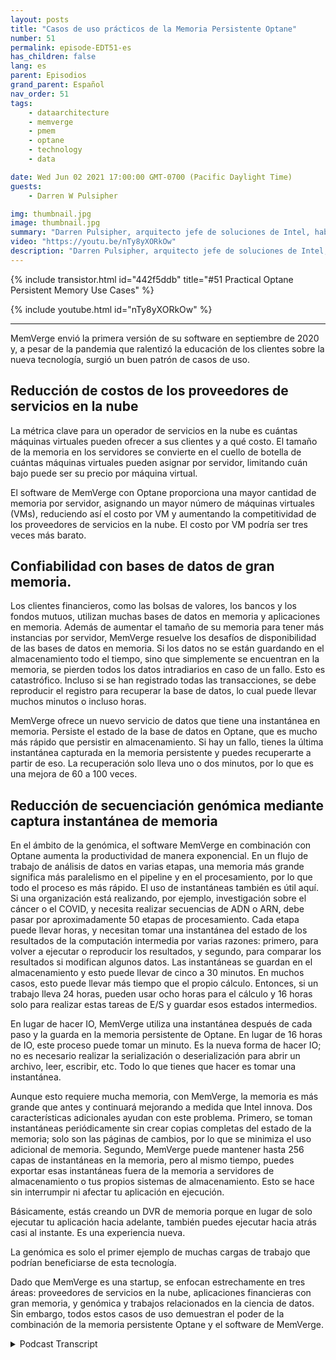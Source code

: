 ```yaml
---
layout: posts
title: "Casos de uso prácticos de la Memoria Persistente Optane"
number: 51
permalink: episode-EDT51-es
has_children: false
lang: es
parent: Episodios
grand_parent: Español
nav_order: 51
tags:
    - dataarchitecture
    - memverge
    - pmem
    - optane
    - technology
    - data

date: Wed Jun 02 2021 17:00:00 GMT-0700 (Pacific Daylight Time)
guests:
    - Darren W Pulsipher

img: thumbnail.jpg
image: thumbnail.jpg
summary: "Darren Pulsipher, arquitecto jefe de soluciones de Intel, habla con Charles Fan, CEO de MemVerge, sobre casos de uso con su software que utiliza la memoria persistente Optane de Intel de una manera innovadora, eliminando el cuello de botella entre la memoria y el almacenamiento."
video: "https://youtu.be/nTy8yXORkOw"
description: "Darren Pulsipher, arquitecto jefe de soluciones de Intel, habla con Charles Fan, CEO de MemVerge, sobre casos de uso con su software que utiliza la memoria persistente Optane de Intel de una manera innovadora, eliminando el cuello de botella entre la memoria y el almacenamiento."
---
```


<div>
{% include transistor.html id="442f5ddb" title="#51 Practical Optane Persistent Memory Use Cases" %}

{% include youtube.html id="nTy8yXORkOw" %}
</div>

---

MemVerge envió la primera versión de su software en septiembre de 2020 y, a pesar de la pandemia que ralentizó la educación de los clientes sobre la nueva tecnología, surgió un buen patrón de casos de uso.

## Reducción de costos de los proveedores de servicios en la nube

La métrica clave para un operador de servicios en la nube es cuántas máquinas virtuales pueden ofrecer a sus clientes y a qué costo. El tamaño de la memoria en los servidores se convierte en el cuello de botella de cuántas máquinas virtuales pueden asignar por servidor, limitando cuán bajo puede ser su precio por máquina virtual.

El software de MemVerge con Optane proporciona una mayor cantidad de memoria por servidor, asignando un mayor número de máquinas virtuales (VMs), reduciendo así el costo por VM y aumentando la competitividad de los proveedores de servicios en la nube. El costo por VM podría ser tres veces más barato.

## Confiabilidad con bases de datos de gran memoria.

Los clientes financieros, como las bolsas de valores, los bancos y los fondos mutuos, utilizan muchas bases de datos en memoria y aplicaciones en memoria. Además de aumentar el tamaño de su memoria para tener más instancias por servidor, MemVerge resuelve los desafíos de disponibilidad de las bases de datos en memoria. Si los datos no se están guardando en el almacenamiento todo el tiempo, sino que simplemente se encuentran en la memoria, se pierden todos los datos intradiarios en caso de un fallo. Esto es catastrófico. Incluso si se han registrado todas las transacciones, se debe reproducir el registro para recuperar la base de datos, lo cual puede llevar muchos minutos o incluso horas.

MemVerge ofrece un nuevo servicio de datos que tiene una instantánea en memoria. Persiste el estado de la base de datos en Optane, que es mucho más rápido que persistir en almacenamiento. Si hay un fallo, tienes la última instantánea capturada en la memoria persistente y puedes recuperarte a partir de eso. La recuperación solo lleva uno o dos minutos, por lo que es una mejora de 60 a 100 veces.

## Reducción de secuenciación genómica mediante captura instantánea de memoria

En el ámbito de la genómica, el software MemVerge en combinación con Optane aumenta la productividad de manera exponencial. En un flujo de trabajo de análisis de datos en varias etapas, una memoria más grande significa más paralelismo en el pipeline y en el procesamiento, por lo que todo el proceso es más rápido. El uso de instantáneas también es útil aquí. Si una organización está realizando, por ejemplo, investigación sobre el cáncer o el COVID, y necesita realizar secuencias de ADN o ARN, debe pasar por aproximadamente 50 etapas de procesamiento. Cada etapa puede llevar horas, y necesitan tomar una instantánea del estado de los resultados de la computación intermedia por varias razones: primero, para volver a ejecutar o reproducir los resultados, y segundo, para comparar los resultados si modifican algunos datos. Las instantáneas se guardan en el almacenamiento y esto puede llevar de cinco a 30 minutos. En muchos casos, esto puede llevar más tiempo que el propio cálculo. Entonces, si un trabajo lleva 24 horas, pueden usar ocho horas para el cálculo y 16 horas solo para realizar estas tareas de E/S y guardar esos estados intermedios.

En lugar de hacer IO, MemVerge utiliza una instantánea después de cada paso y la guarda en la memoria persistente de Optane. En lugar de 16 horas de IO, este proceso puede tomar un minuto. Es la nueva forma de hacer IO; no es necesario realizar la serialización o deserialización para abrir un archivo, leer, escribir, etc. Todo lo que tienes que hacer es tomar una instantánea.

Aunque esto requiere mucha memoria, con MemVerge, la memoria es más grande que antes y continuará mejorando a medida que Intel innova. Dos características adicionales ayudan con este problema. Primero, se toman instantáneas periódicamente sin crear copias completas del estado de la memoria; solo son las páginas de cambios, por lo que se minimiza el uso adicional de memoria. Segundo, MemVerge puede mantener hasta 256 capas de instantáneas en la memoria, pero al mismo tiempo, puedes exportar esas instantáneas fuera de la memoria a servidores de almacenamiento o tus propios sistemas de almacenamiento. Esto se hace sin interrumpir ni afectar tu aplicación en ejecución.

Básicamente, estás creando un DVR de memoria porque en lugar de solo ejecutar tu aplicación hacia adelante, también puedes ejecutar hacia atrás casi al instante. Es una experiencia nueva.

La genómica es solo el primer ejemplo de muchas cargas de trabajo que podrían beneficiarse de esta tecnología.

Dado que MemVerge es una startup, se enfocan estrechamente en tres áreas: proveedores de servicios en la nube, aplicaciones financieras con gran memoria, y genómica y trabajos relacionados en la ciencia de datos. Sin embargo, todos estos casos de uso demuestran el poder de la combinación de la memoria persistente Optane y el software de MemVerge.



<details>
<summary> Podcast Transcript </summary>

<p></p>

</details>
